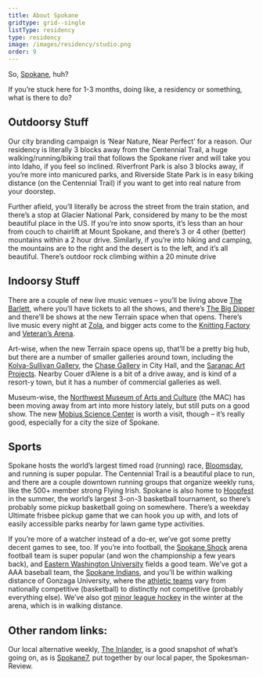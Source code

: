 ```yaml
---
title: About Spokane
gridtype: grid--single
listType: residency
type: residency
image: /images/residency/studio.png
order: 9
---
```


So, <a href="https://en.wikipedia.org/wiki/Spokane,_Washington" target="_blank">Spokane</a>, huh?

If you’re stuck here for 1-3 months, doing like, a residency or something, what is there to do?

## Outdoorsy Stuff

Our city branding campaign is ‘Near Nature, Near Perfect’ for a reason. Our residency is literally 3 blocks away from the Centennial Trail, a huge walking/running/biking trail that follows the Spokane river and will take you into Idaho, if you feel so inclined. Riverfront Park is also 3 blocks away, if you’re more into manicured parks, and Riverside State Park is in easy biking distance (on the Centennial Trail) if you want to get into real nature from your doorstep.

Further afield, you’ll literally be across the street from the train station, and there’s a stop at Glacier National Park, considered by many to be the most beautiful place in the US. If you’re into snow sports, it’s less than an hour from couch to chairlift at Mount Spokane, and there’s 3 or 4 other (better) mountains within a 2 hour drive. Similarly, if you’re into hiking and camping, the mountains are to the right and the desert is to the left, and it’s all beautiful. There’s outdoor rock climbing within a 20 minute drive

## Indoorsy Stuff

There are a couple of new live music venues – you’ll be living above <a href="http://thebartlettspokane.com/" target="_blank">The Barlett</a>, where you’ll have tickets to all the shows, and there’s <a href="http://www.bigdipperprojects.com/" target="_blank">The Big Dipper</a> and there’ll be shows at the new Terrain space when that opens. There’s live music every night at <a href="http://www.zolainspokane.com/" target="_blank">Zola</a>, and bigger acts come to the <a href="https://sp.knittingfactory.com/" target="_blank">Knitting Factory</a> and <a href="http://www.spokanearena.com/index.php" target="_blank">Veteran’s Arena</a>.

Art-wise, when the new Terrain space opens up, that’ll be a pretty big hub, but there are a number of smaller galleries around town, including the <a href="http://experiencespokane.com/redskykolva/" target="_blank">Kolva-Sullivan Gallery</a>, the <a href="hhttps://www.visitspokane.com/listing/chase-gallery/12301/" target="_blank">Chase Gallery</a> in City Hall, and the <a href="http://www.saranacartprojects.org/" target="_blank">Saranac Art Projects</a>. Nearby Couer d’Alene is a bit of a drive away, and is kind of a resort-y town, but it has a number of commercial galleries as well.

Museum-wise, the <a href="https://www.northwestmuseum.org/" target="_blank">Northwest Museum of Arts and Culture</a> (the MAC) has been moving away from art into more history lately, but still puts on a good show. The new <a href="http://mobiusspokane.org/mobius-science-center" target="_blank">Mobius Science Center</a> is worth a visit, though – it’s really good, especially for a city the size of Spokane.

## Sports

Spokane hosts the world’s largest timed road (running) race, <a href="https://www.bloomsdayrun.org/" target="_blank">Bloomsday</a>, and running is super popular. The Centennial Trail is a beautiful place to run, and there are a couple downtown running groups that organize weekly runs, like the 500+ member strong Flying Irish. Spokane is also home to <a href="http://spokanehoopfest.net/" target="_blank">Hoopfest</a> in the summer, the world’s largest 3-on-3 basketball tournament, so there’s probably some pickup basketball going on somewhere. There’s a weekday Ultimate frisbee pickup game that we can hook you up with, and lots of easily accessible parks nearby for lawn game type activities.

If you’re more of a watcher instead of a do-er, we’ve got some pretty decent games to see, too. If you’re into football, the <a href="http://www.spokaneshock.com/" target="_blank">Spokane Shock</a> arena football team is super popular (and won the championship a few years back), and <a href="https://goeags.com/index.aspx?path=football" target="_blank">Eastern Washington University</a> fields a good team. We’ve got a AAA baseball team, the <a href="http://www.milb.com/index.jsp?sid=t486" target="_blank">Spokane Indians</a>, and you’ll be within walking distance of Gonzaga University, where the <a href="http://www.gozags.com/" target="_blank">athletic teams</a> vary from nationally competitive (basketball) to distinctly not competitive (probably everything else). We’ve also got <a href="http://www.spokanechiefs.com/" target="_blank">minor league hockey</a> in the winter at the arena, which is in walking distance.

## Other random links:

Our local alternative weekly, <a href="https://www.inlander.com/" target="_blank">The Inlander</a>, is a good snapshot of what’s going on, as is <a href=" http://www.spokane7.com/" target="_blank">Spokane7</a>, put together by our local paper, the Spokesman-Review.